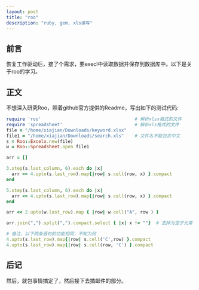 ```yaml
---
layout: post
title: "roo"
description: "ruby, gem, xls读写"
---
```


## 前言

恢复工作驱动后，接了个需求，要execl中读取数据并保存到数据库中。以下是关于roo的学习。

## 正文

不想深入研究Roo，照着github官方提供的Readme，写出如下的测试代码: 

```ruby
require 'roo'                                   # 解析xlsx格式的文件
require 'spreadsheet'                           # 解析xls格式的文件
file = "/home/xiajian/Downloads/keyword.xlsx"
file1 = "/home/xiajian/Downloads/search.xls"    # 文件名不能包含中文
s = Roo::Excelx.new(file)
w = Roo::Spreadsheet.open file1

arr = []

3.step(s.last_column, 6).each do |x|
  arr << 4.upto(s.last_row).map{|row| s.cell(row, x) }.compact
end

5.step(s.last_column, 6).each do |x|
  arr << 4.upto(s.last_row).map{|row| s.cell(row, x) }.compact
end

arr << 2.upto(w.last_row).map { |row| w.cell("A", row ) }

arr.join(",").split(",").compact.select { |x| x != ""}  # 去掉为空子元素

# 备注，以下两条语句的功能相同，不知为何
4.upto(s.last_row).map{|row| s.cell('C',row) }.compact
4.upto(s.last_row).map{|row| s.cell(row, 'C') }.compact
```

## 后记

然后，就包事情搞定了，然后接下去搞邮件的部分。
